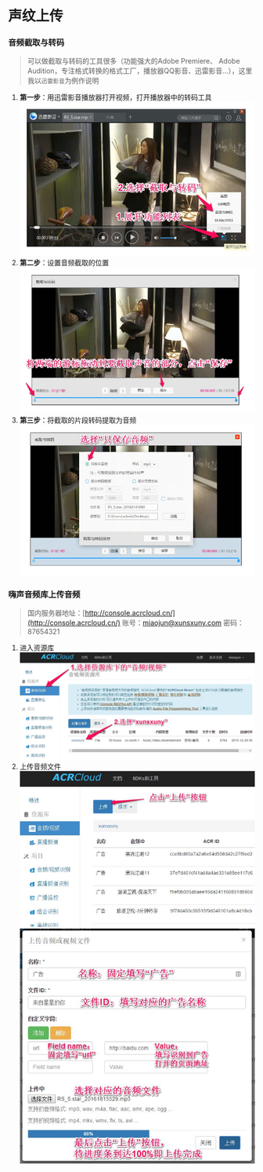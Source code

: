 # 声纹上传
### 音频截取与转码

> 可以做截取与转码的工具很多（功能强大的Adobe Premiere、 Adobe Audition，专注格式转换的格式工厂，播放器QQ影音、迅雷影音...），这里我以`迅雷影音`为例作说明

1. **第一步**：用迅雷影音播放器打开视频，打开播放器中的转码工具
   ![第一步](../img/acrcloud/1.1.jpg)
2. **第二步**：设置音频截取的位置
   ![第二步](../img/acrcloud/1.2.jpg)
3. **第三步**：将截取的片段转码提取为音频
   ![第三步](../img/acrcloud/1.3.jpg)

### 嗨声音频库上传音频
> 国内服务器地址：[http://console.acrcloud.cn/](http://console.acrcloud.cn/)
> 	账号：miaojun@xunsxuny.com
> 	密码：87654321

1. 进入资源库
   ![第一步](../img/acrcloud/2.1.jpg)
2. 上传音频文件
   ![第二步](../img/acrcloud/2.2.jpg)
   ![第三步](../img/acrcloud/2.3.jpg)